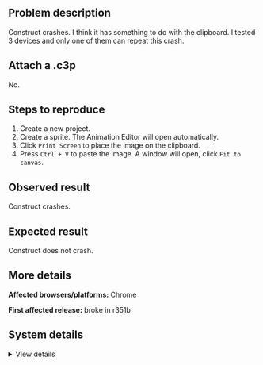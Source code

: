 ## Problem description

Construct crashes. I think it has something to do with the clipboard. I tested 3 devices and only one of them can repeat this crash.

## Attach a .c3p

No.

## Steps to reproduce

1. Create a new project.
2. Create a sprite. The Animation Editor will open automatically.
3. Click `Print Screen` to place the image on the clipboard.
4. Press `Ctrl + V` to paste the image. A window will open, click `Fit to canvas`.

## Observed result

Construct crashes.

## Expected result

Construct does not crash.

## More details



**Affected browsers/platforms:** Chrome

**First affected release:** broke in r351b

## System details

<details><summary>View details</summary>

Error report information
Type: unhandled rejection
Reason: Error: Cannot read properties of undefined (reading 'smooth') @ TypeError: Cannot read properties of undefined (reading 'smooth') at https://editor.construct.net/r351/projectResources.js:203:513 at https://editor.construct.net/r351/projectResources.js:10:485 at new Promise () at qu (https://editor.construct.net/r351/projectResources.js:10:440) at nA (https://editor.construct.net/r351/projectResources.js:201:161) at SHa (https://editor.construct.net/r351/projectResources.js:203:461) at async https://editor.construct.net/r351/projectResources.js:10:479
Stack: TypeError: Cannot read properties of undefined (reading 'smooth') at https://editor.construct.net/r351/projectResources.js:203:513 at https://editor.construct.net/r351/projectResources.js:10:485 at new Promise () at qu (https://editor.construct.net/r351/projectResources.js:10:440) at nA (https://editor.construct.net/r351/projectResources.js:201:161) at SHa (https://editor.construct.net/r351/projectResources.js:203:461) at async https://editor.construct.net/r351/projectResources.js:10:479
Construct version: r351
URL: https://editor.construct.net/r351/
Date: Mon Jul 24 2023 13:54:47 GMT+0300 (Москва, стандартное время)
Uptime: 45.3 s

Platform information
Product: Construct 3 r351 (beta)
Browser: Chrome 114.0.5735.248
Browser engine: Chromium
Context: browser
Operating system: Windows 10
Device type: desktop
Device pixel ratio: 1
Logical CPU cores: 6
Approx. device memory: 8 GB
User agent: Mozilla/5.0 (Windows NT 10.0; Win64; x64) AppleWebKit/537.36 (KHTML, like Gecko) Chrome/114.0.0.0 Safari/537.36
Language setting: en-US

WebGL information
Version string: WebGL 2.0 (OpenGL ES 3.0 Chromium)
Numeric version: 2
Supports NPOT textures: yes
Supports GPU profiling: no
Supports highp precision: yes
Vendor: Google Inc. (NVIDIA)
Renderer: ANGLE (NVIDIA, NVIDIA GeForce RTX 2060 Direct3D11 vs_5_0 ps_5_0, D3D11)
Major performance caveat: no
Maximum texture size: 16384
Point size range: 1 to 1024
Extensions: EXT_color_buffer_float, EXT_color_buffer_half_float, EXT_disjoint_timer_query_webgl2, EXT_float_blend, EXT_texture_compression_bptc, EXT_texture_compression_rgtc, EXT_texture_filter_anisotropic, EXT_texture_norm16, KHR_parallel_shader_compile, OES_draw_buffers_indexed, OES_texture_float_linear, OVR_multiview2, WEBGL_compressed_texture_s3tc, WEBGL_compressed_texture_s3tc_srgb, WEBGL_debug_renderer_info, WEBGL_debug_shaders, WEBGL_lose_context, WEBGL_multi_draw, WEBGL_provoking_vertex

</details>
